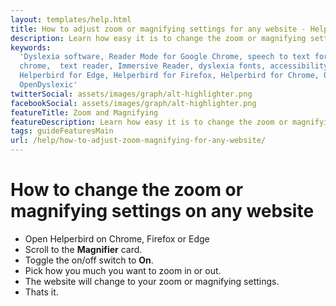 ```yaml
---
layout: templates/help.html
title: How to adjust zoom or magnifying settings for any website - Helperbird
description: Learn how easy it is to change the zoom or magnifying settings on any website.
keywords:
  'Dyslexia software, Reader Mode for Google Chrome, speech to text for chrome, Text to speech for
  chrome,  text reader, Immersive Reader, dyslexia fonts, accessibility software, dyslexia software,
  Helperbird for Edge, Helperbird for Firefox, Helperbird for Chrome, Opendyslexic for Chrome,
  OpenDyslexic'
twitterSocial: assets/images/graph/alt-highlighter.png
facebookSocial: assets/images/graph/alt-highlighter.png
featureTitle: Zoom and Magnifying
featureDescription: Learn how easy it is to change the zoom or magnifying settings on any website.
tags: guideFeaturesMain
url: /help/how-to-adjust-zoom-magnifying-for-any-website/
---
```


# How to change the zoom or magnifying settings on any website

- Open Helperbird on Chrome, Firefox or Edge
- Scroll to the **Magnifier** card.
- Toggle the on/off switch to **On**.
- Pick how you much you want to zoom in or out.
- The website will change to your zoom or magnifying settings.
- Thats it.
